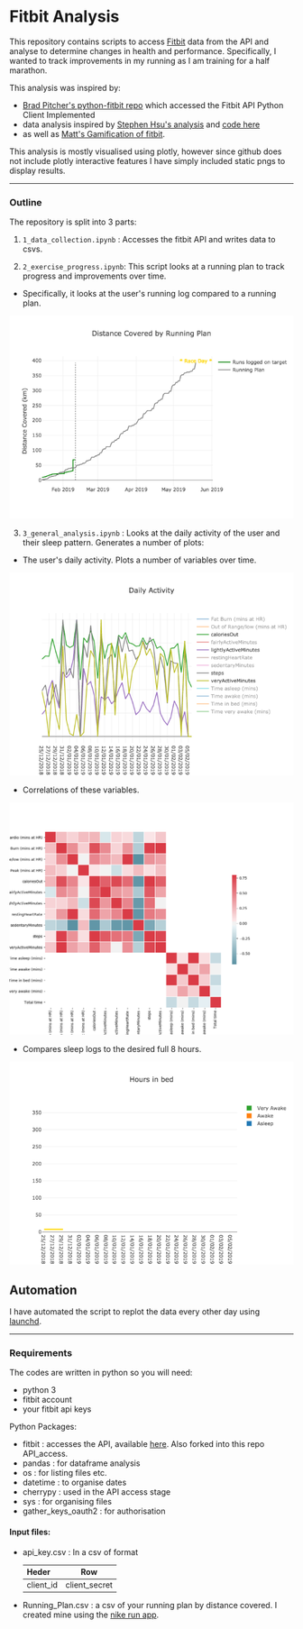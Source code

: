 Fitbit Analysis
===============

This repository contains scripts to access [Fitbit](https://www.fitbit.com/uk/home) data from the API and analyse to determine changes in health and performance. Specifically, I wanted to track improvements in my running as I am training for a half marathon.

This analysis was inspired by:
-  [Brad Pitcher's python-fitbit repo](https://github.com/orcasgit/python-fitbit) which accessed the Fitbit API Python Client Implemented
- data analysis inspired by [Stephen Hsu's analysis](https://towardsdatascience.com/collect-your-own-fitbit-data-with-python-ff145fa10873) and [code here](https://github.com/stephenjhsu/fitbit/blob/master/Fitbit%20Exploration.ipynb)
- as well as [Matt's Gamification of fitbit](https://towardsdatascience.com/the-gamification-of-fitbit-how-an-api-provided-the-next-level-of-training-eaf7b267af00).


This analysis is mostly visualised using plotly, however since github does not include plotly interactive features I have simply included static pngs to display results. 

------------------------------------------------------------------------

### Outline

The repository is split into 3 parts:

1. `1_data_collection.ipynb` : Accesses the fitbit API and writes data to csvs.

2. `2_exercise_progress.ipynb`: This script looks at a running plan to track progress and  improvements over time.

- Specifically, it looks at the user's running log compared to a running plan. 

![alt text](./Figs/running_plan.png)

3. `3_general_analysis.ipynb` : Looks at the daily activity of the user and their sleep pattern. Generates a number of plots: 

- The user's daily activity. Plots a number of variables over time.

![alt text](./Figs/daily_activity.png)

- Correlations of these variables. 

![alt text](./Figs/Correlations.png)

- Compares sleep logs to the desired full 8 hours.

![alt text](./Figs/sleep_dist.png)

## Automation

I have automated the script to replot the data every other day using [launchd](https://medium.com/@chetcorcos/a-simple-launchd-tutorial-9fecfcf2dbb3). 

------------------------------------------------------------------------

### Requirements

The codes are written in python so you will need:
- python 3
- fitbit account
- your fitbit api keys

Python Packages:
- fitbit : accesses the API, available [here](https://github.com/orcasgit/python-fitbit). Also forked into this repo API_access.
- pandas : for dataframe analysis
- os : for listing files etc.
- datetime : to organise dates
- cherrypy : used in the API access stage
- sys : for organising files
- gather_keys_oauth2 : for authorisation


#### Input files:

- api_key.csv : In a csv of format 

  | Heder         | Row           |
  | ------------- |:-------------:| 
  | client_id     | client_secret | 

- Running_Plan.csv : a csv of your running plan by distance covered. I created mine using the [nike run app](https://www.nike.com/gb/en_gb/c/nike-plus/running-app-gps). 

